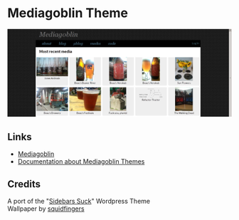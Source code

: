 # Mediagoblin Theme

![Screenshot](https://github.com/chimo/Mediagoblin-Theme/raw/master/screenshot.png)

## Links

* [Mediagoblin](http://mediagoblin.org/)
* [Documentation about Mediagoblin Themes](http://docs.mediagoblin.org/siteadmin/theming.html)

## Credits

A port of the "[Sidebars Suck](http://wordpress.org/extend/themes/sidebarssuck)" Wordpress Theme  
Wallpaper by [squidfingers](http://www.squidfingers.com/patterns/)
